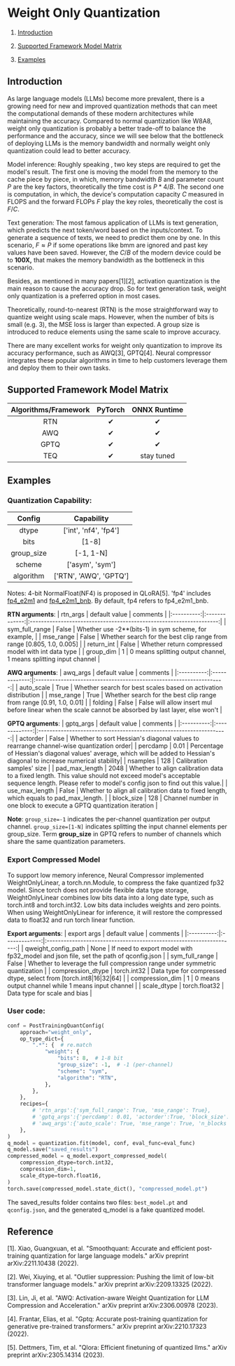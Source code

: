Weight Only Quantization
=====

1. [Introduction](#introduction)

2. [Supported Framework Model Matrix](#supported-framework-model-matrix)

3. [Examples](#examples)


## Introduction

As large language models (LLMs) become more prevalent, there is a growing need for new and improved quantization methods that can meet the computational demands of these modern architectures while maintaining the accuracy.  Compared to normal quantization like W8A8,  weight only quantization is probably a better trade-off to balance the performance and the accuracy, since we will see below that the bottleneck of deploying LLMs is the memory bandwidth and normally weight only quantization could lead to better accuracy.

Model inference: Roughly speaking , two key steps are required to get the model's result. The first one is moving the model from the memory to the cache piece by piece, in which, memory bandwidth $B$ and parameter count $P$ are the key factors, theoretically the time cost is  $P*4 /B$. The second one is  computation, in which, the device's computation capacity  $C$  measured in FLOPS and the forward FLOPs $F$ play the key roles, theoretically the cost is $F/C$.

Text generation:  The most famous application of LLMs is text generation, which predicts the next token/word  based on the inputs/context. To generate a sequence of texts, we need to predict them one by one. In this scenario,  $F\approx P$  if some operations like bmm are ignored and past key values have been saved. However, the  $C/B$ of the modern device could be to **100X,** that makes the memory bandwidth as the bottleneck in this scenario.

Besides, as mentioned in many papers[1][2], activation quantization is the main reason to cause the accuracy drop. So for text generation task,  weight only quantization is a preferred option in most cases.

Theoretically, round-to-nearest (RTN) is the mose straightforward way to quantize weight using scale maps. However, when the number of bits is small (e.g. 3), the MSE loss is larger than expected. A group size is introduced to reduce elements using the same scale to improve accuracy.

There are many excellent works for weight only quantization to improve its accuracy performance, such as AWQ[3], GPTQ[4]. Neural compressor integrates these popular algorithms in time to help customers leverage them and deploy them to their own tasks.

## Supported Framework Model Matrix

| Algorithms/Framework |   PyTorch  |    ONNX Runtime    |
|:--------------:|:----------:|:----------:|
|       RTN      |  &#10004;  |  &#10004;  |
|       AWQ      |  &#10004;  | &#10004; |
|      GPTQ      | &#10004; | &#10004; |
|      TEQ      | &#10004; | stay tuned |

## Examples
### **Quantization Capability**:
| Config | Capability |
| :---: | :---:|
| dtype | ['int', 'nf4', 'fp4'] |
| bits | [1-8] |
| group_size | [-1, 1-N] | 
| scheme | ['asym', 'sym'] |
| algorithm | ['RTN', 'AWQ', 'GPTQ'] |

Notes: 4-bit NormalFloat(NF4) is proposed in QLoRA[5]. 'fp4' includes [fp4_e2m1](../../neural_compressor/adaptor/torch_utils/weight_only.py#L37) and [fp4_e2m1_bnb](https://github.com/TimDettmers/bitsandbytes/blob/18e827d666fa2b70a12d539ccedc17aa51b2c97c/bitsandbytes/functional.py#L735). By default, fp4 refers to fp4_e2m1_bnb.

**RTN arguments**:
|  rtn_args  | default value |                               comments                              |
|:----------:|:-------------:|:-------------------------------------------------------------------:|
| sym_full_range |      False     |   Whether use -2**(bits-1) in sym scheme, for example,    |
|  mse_range |      False     | Whether search for the best clip range from range [0.805, 1.0, 0.005] |
|  return_int |      False     | Whether return compressed model with int data type |
|  group_dim  |       1       |   0 means splitting output channel, 1 means splitting input channel   |

**AWQ arguments**:
|  awq_args  | default value |                               comments                              |
|:----------:|:-------------:|:-------------------------------------------------------------------:|
| auto_scale |      True     | Whether search for best scales based on activation distribution   |
|  mse_range |      True     | Whether search for the best clip range from range [0.91, 1.0, 0.01] |
|  folding   |      False    | False will allow insert mul before linear when the scale cannot be absorbed by last layer, else won't |

**GPTQ arguments**:
|  gptq_args  | default value |                               comments                              |
|:----------:|:-------------:|:-------------------------------------------------------------------:|
| actorder | False |   Whether to sort Hessian's diagonal values to rearrange channel-wise quantization order|
|  percdamp | 0.01 | Percentage of Hessian's diagonal values' average, which will be added to Hessian's diagonal to increase numerical stability|
|  nsamples  | 128 |  Calibration samples' size |
|  pad_max_length  | 2048 | Whether to align calibration data to a fixed length. This value should not exceed model's acceptable sequence length. Please refer to  model's config json to find out this value.|
|  use_max_length  | False | Whether to align all calibration data to fixed length, which equals to pad_max_length. |
|  block_size  | 128 | Channel number in one block to execute a GPTQ quantization iteration |


**Note**: `group_size=-1` indicates the per-channel quantization per output channel. `group_size=[1-N]` indicates splitting the input channel elements per group_size. Term **group_size** in GPTQ refers to number of channels which share the same quantization parameters. 

### **Export Compressed Model**
To support low memory inference, Neural Compressor implemented WeightOnlyLinear, a torch.nn.Module, to compress the fake quantized fp32 model. Since torch does not provide flexible data type storage, WeightOnlyLinear combines low bits data into a long date type, such as torch.int8 and torch.int32. Low bits data includes weights and zero points. When using WeightOnlyLinear for inference, it will restore the compressed data to float32 and run torch linear function.

**Export arguments**:
| export args  | default value |                               comments                              |
|:----------:|:-------------:|:-------------------------------------------------------------------:|
| qweight_config_path |      None     |  If need to export model with fp32_model and json file, set the path of qconfig.json |
|  sym_full_range |      False     | Whether to leverage the full compression range under symmetric quantization |
|  compression_dtype  |       torch.int32       |  Data type for compressed dtype, select from [torch.int8|16|32|64]   |
|  compression_dim  |       1       |   0 means output channel while 1 means input channel   |
|  scale_dtype  |       torch.float32       |  Data type for scale and bias   |

### **User code**:
```python
conf = PostTrainingQuantConfig(
    approach="weight_only",
    op_type_dict={
        ".*": {  # re.match
            "weight": {
                "bits": 8,  # 1-8 bit
                "group_size": -1,  # -1 (per-channel)
                "scheme": "sym",
                "algorithm": "RTN",
            },
        },
    },
    recipes={
        # 'rtn_args':{'sym_full_range': True, 'mse_range': True},
        # 'gptq_args':{'percdamp': 0.01, 'actorder':True, 'block_size': 128, 'nsamples': 128, 'use_full_length': False},
        # 'awq_args':{'auto_scale': True, 'mse_range': True, 'n_blocks': 5},
    },
)
q_model = quantization.fit(model, conf, eval_func=eval_func)
q_model.save("saved_results")
compressed_model = q_model.export_compressed_model(
    compression_dtype=torch.int32,
    compression_dim=1,
    scale_dtype=torch.float16,
)
torch.save(compressed_model.state_dict(), "compressed_model.pt")
```

The saved_results folder contains two files: `best_model.pt` and `qconfig.json`, and the generated q_model is a fake quantized model.

## Reference

[1]. Xiao, Guangxuan, et al. "Smoothquant: Accurate and efficient post-training quantization for large language models." arXiv preprint arXiv:2211.10438 (2022).

[2]. Wei, Xiuying, et al. "Outlier suppression: Pushing the limit of low-bit transformer language models." arXiv preprint arXiv:2209.13325 (2022).

[3]. Lin, Ji, et al. "AWQ: Activation-aware Weight Quantization for LLM Compression and Acceleration." arXiv preprint arXiv:2306.00978 (2023).

[4]. Frantar, Elias, et al. "Gptq: Accurate post-training quantization for generative pre-trained transformers." arXiv preprint arXiv:2210.17323 (2022).

[5]. Dettmers, Tim, et al. "Qlora: Efficient finetuning of quantized llms." arXiv preprint arXiv:2305.14314 (2023).
